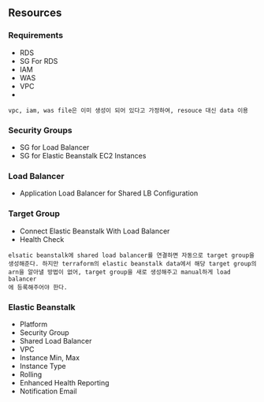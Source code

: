## Resources

### Requirements
- RDS
- SG For RDS
- IAM
- WAS
- VPC
- 
```
vpc, iam, was file은 이미 생성이 되어 있다고 가정하여, resouce 대신 data 이용
```

### Security Groups
- SG for Load Balancer
- SG for Elastic Beanstalk EC2 Instances

### Load Balancer
- Application Load Balancer for Shared LB Configuration

### Target Group
- Connect Elastic Beanstalk With Load Balancer
- Health Check
```
elsatic beanstalk에 shared load balancer를 연결하면 자동으로 target group을
생성해준다. 하지만 terraform의 elastic beanstalk data에서 해당 target group의
arn을 알아낼 방법이 없어, target group을 새로 생성해주고 manual하게 load balancer
에 등록해주어야 한다.
```

### Elastic Beanstalk
- Platform
- Security Group
- Shared Load Balancer
- VPC 
- Instance Min, Max
- Instance Type
- Rolling
- Enhanced Health Reporting
- Notification Email
